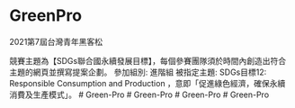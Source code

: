 # GreenPro

2021第7屆台灣青年黑客松

競賽主題為【SDGs聯合國永續發展目標】，每個參賽團隊須於時間內創造出符合主題的網頁並撰寫提案企劃。
參加組別: 進階組
被指定主題: SDGs目標12:  Responsible Consumption and Production ，意即「促進綠色經濟，確保永續消費及生產模式」。
#   G r e e n - P r o  
 #   G r e e n - P r o  
 #   G r e e n - P r o  
 #   G r e e n - P r o  
 